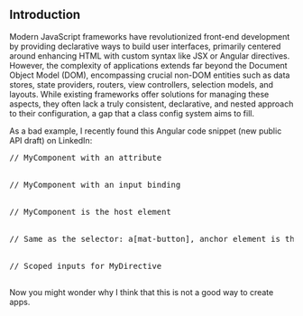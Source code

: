 ## Introduction

Modern JavaScript frameworks have revolutionized front-end development by providing declarative ways to build
user interfaces, primarily centered around enhancing HTML with custom syntax like JSX or Angular directives.
However, the complexity of applications extends far beyond the Document Object Model (DOM), encompassing crucial 
non-DOM entities such as data stores, state providers, routers, view controllers, selection models, and layouts.
While existing frameworks offer solutions for managing these aspects, they often lack a truly consistent, declarative,
and nested approach to their configuration, a gap that a class config system aims to fill.

As a bad example, I recently found this Angular code snippet (new public API draft) on LinkedIn:
<pre data-javascript>
// MyComponent with an attribute
<MyComponent myAttribute="someValue" />

// MyComponent with an input binding
<MyComponent [myInput]="mySignal()" />

// MyComponent is the host element
<MyComponent @MyDirective />

// Same as the selector: a[mat-button], anchor element is the host element
<MatButton:a></MatButton:a>

// Scoped inputs for MyDirective
<MyComponent @MyDirective(input1="someString" [input2]="mySignal()") />
</pre>

Now you might wonder why I think that this is not a good way to create apps.
